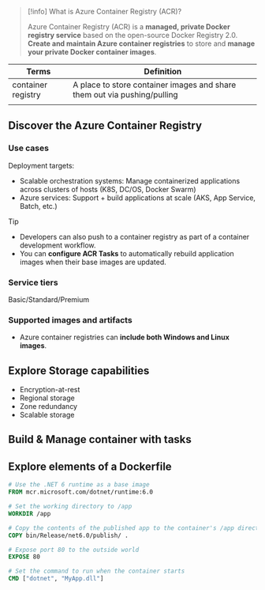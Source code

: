 
> [!info] What is Azure Container Registry (ACR)?
> 
> Azure Container Registry (ACR) is a **managed, private Docker registry service** based on the open-source Docker Registry 2.0. **Create and maintain Azure container registries** to store and **manage your private Docker container images**.


| Terms              | Definition                                                               |
| ------------------ | ------------------------------------------------------------------------ |
| container registry | A place to store container images and share them out via pushing/pulling |
|                    |                                                                          |


## Discover the Azure Container Registry

### Use cases

Deployment targets:

- Scalable orchestration systems: Manage containerized applications across clusters of hosts (K8S, DC/OS, Docker Swarm)
- Azure services: Support + build applications at scale (AKS, App Service, Batch, etc.)

> [!tip]
> - Developers can also push to a container registry as part of a container development workflow.
> - You can **configure ACR Tasks** to automatically rebuild application images when their base images are updated.


### Service tiers

Basic/Standard/Premium

### Supported images and artifacts

- Azure container registries can **include both Windows and Linux images**.



## Explore Storage capabilities

- Encryption-at-rest
- Regional storage
- Zone redundancy
- Scalable storage

## Build & Manage container with tasks

## Explore elements of a Dockerfile


```dockerfile
# Use the .NET 6 runtime as a base image
FROM mcr.microsoft.com/dotnet/runtime:6.0

# Set the working directory to /app
WORKDIR /app

# Copy the contents of the published app to the container's /app directory
COPY bin/Release/net6.0/publish/ .

# Expose port 80 to the outside world
EXPOSE 80

# Set the command to run when the container starts
CMD ["dotnet", "MyApp.dll"]
```
